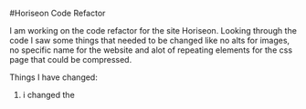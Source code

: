 #Horiseon Code Refactor

I am working on the code refactor for the site Horiseon. Looking through the code I saw some things that needed to be changed like no alts for images, no specific name for the website and alot of repeating elements for the css page that could be compressed. 

Things I have changed:
1. i changed the <title> from website to Horiseon.
2. i added the class = " search-engine-optimization" to line 29 in HTML page and now the link is functional.
3. i added alt's to the images 
4. i condensed the selectors that had repeating property values

